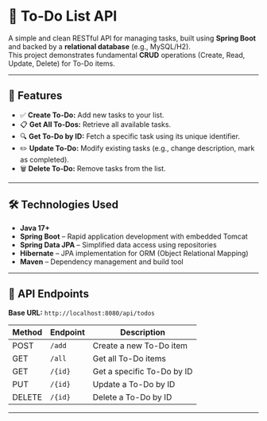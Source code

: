 # 📝 To-Do List API

A simple and clean RESTful API for managing tasks, built using **Spring Boot** and backed by a **relational database** (e.g., MySQL/H2).  
This project demonstrates fundamental **CRUD** operations (Create, Read, Update, Delete) for To-Do items.

---

## 🚀 Features

- ✅ **Create To-Do:** Add new tasks to your list.
- 📋 **Get All To-Dos:** Retrieve all available tasks.
- 🔍 **Get To-Do by ID:** Fetch a specific task using its unique identifier.
- ✏️ **Update To-Do:** Modify existing tasks (e.g., change description, mark as completed).
- 🗑️ **Delete To-Do:** Remove tasks from the list.

---

## 🛠️ Technologies Used

- **Java 17+**
- **Spring Boot** – Rapid application development with embedded Tomcat
- **Spring Data JPA** – Simplified data access using repositories
- **Hibernate** – JPA implementation for ORM (Object Relational Mapping)
- **Maven** – Dependency management and build tool

---

## 🔗 API Endpoints

**Base URL:** `http://localhost:8080/api/todos`

| Method | Endpoint     | Description                   |
|--------|--------------|-------------------------------|
| POST   | `/add`       | Create a new To-Do item       |
| GET    | `/all`       | Get all To-Do items           |
| GET    | `/{id}`      | Get a specific To-Do by ID    |
| PUT    | `/{id}`      | Update a To-Do by ID          |
| DELETE | `/{id}`      | Delete a To-Do by ID          |

---


